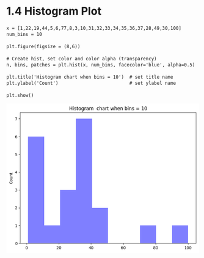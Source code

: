 # 1.4 Histogram Plot



```text
x = [1,22,19,44,5,6,77,8,3,10,31,32,33,34,35,36,37,28,49,30,100]
num_bins = 10

plt.figure(figsize = (8,6))

# Create hist, set color and color alpha (transparency)
n, bins, patches = plt.hist(x, num_bins, facecolor='blue', alpha=0.5)

plt.title('Histogram chart when bins = 10')  # set title name
plt.ylabel('Count')                          # set ylabel name

plt.show()
```

![](../../.gitbook/assets/download%20%281%29.png)


